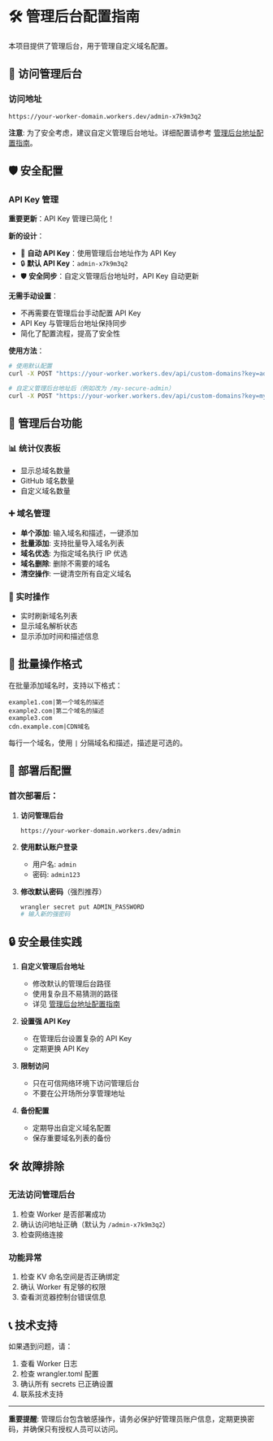 # 🛠️ 管理后台配置指南

本项目提供了管理后台，用于管理自定义域名配置。

## 🔐 访问管理后台

### 访问地址
```
https://your-worker-domain.workers.dev/admin-x7k9m3q2
```

**注意**: 为了安全考虑，建议自定义管理后台地址。详细配置请参考 [管理后台地址配置指南](ADMIN_PATH_CONFIG.md)。

## 🛡️ 安全配置

### API Key 管理

**重要更新**：API Key 管理已简化！

**新的设计**：
- 🔑 **自动 API Key**：使用管理后台地址作为 API Key
- 🔒 **默认 API Key**：`admin-x7k9m3q2`
- 🛡️ **安全同步**：自定义管理后台地址时，API Key 自动更新

**无需手动设置**：
- 不再需要在管理后台手动配置 API Key
- API Key 与管理后台地址保持同步
- 简化了配置流程，提高了安全性

**使用方法**：
```bash
# 使用默认配置
curl -X POST "https://your-worker.workers.dev/api/custom-domains?key=admin-x7k9m3q2"

# 自定义管理后台地址后（例如改为 /my-secure-admin）
curl -X POST "https://your-worker.workers.dev/api/custom-domains?key=my-secure-admin"
```

## 🎯 管理后台功能

### 📊 统计仪表板
- 显示总域名数量
- GitHub 域名数量
- 自定义域名数量

### ➕ 域名管理
- **单个添加**: 输入域名和描述，一键添加
- **批量添加**: 支持批量导入域名列表
- **域名优选**: 为指定域名执行 IP 优选
- **域名删除**: 删除不需要的域名
- **清空操作**: 一键清空所有自定义域名

### 🔄 实时操作
- 实时刷新域名列表
- 显示域名解析状态
- 显示添加时间和描述信息

## 📝 批量操作格式

在批量添加域名时，支持以下格式：

```
example1.com|第一个域名的描述
example2.com|第二个域名的描述
example3.com
cdn.example.com|CDN域名
```

每行一个域名，使用 `|` 分隔域名和描述，描述是可选的。

## 🚀 部署后配置

### 首次部署后：

1. **访问管理后台**
   ```
   https://your-worker-domain.workers.dev/admin
   ```

2. **使用默认账户登录**
   - 用户名: `admin`
   - 密码: `admin123`

3. **修改默认密码**（强烈推荐）
   ```bash
   wrangler secret put ADMIN_PASSWORD
   # 输入新的强密码
   ```

## 🔒 安全最佳实践

1. **自定义管理后台地址**
   - 修改默认的管理后台路径
   - 使用复杂且不易猜测的路径
   - 详见 [管理后台地址配置指南](ADMIN_PATH_CONFIG.md)

2. **设置强 API Key**
   - 在管理后台设置复杂的 API Key
   - 定期更换 API Key

3. **限制访问**
   - 只在可信网络环境下访问管理后台
   - 不要在公开场所分享管理地址

4. **备份配置**
   - 定期导出自定义域名配置
   - 保存重要域名列表的备份

## 🛠️ 故障排除

### 无法访问管理后台
1. 检查 Worker 是否部署成功
2. 确认访问地址正确（默认为 `/admin-x7k9m3q2`）
3. 检查网络连接

### 功能异常
1. 检查 KV 命名空间是否正确绑定
2. 确认 Worker 有足够的权限
3. 查看浏览器控制台错误信息

## 📞 技术支持

如果遇到问题，请：
1. 查看 Worker 日志
2. 检查 wrangler.toml 配置
3. 确认所有 secrets 已正确设置
4. 联系技术支持

---

**重要提醒**: 管理后台包含敏感操作，请务必保护好管理员账户信息，定期更换密码，并确保只有授权人员可以访问。
